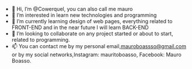 - 👋 Hi, I’m @Cowerquel, you can also call me mauro
- 👀 I’m interested in learn new technologies and programming
- 🌱 I’m currently learning design of web pages, everything related to FRONT-END and in the near future I will learn BACK-END
- 💞️ I’m looking to collaborate on any project started or about to start, related to programming.
- 📫 You can contact me by my personal email,mauroboassso@gmail.com or by my social networks,Instagram: mauritoboasso, Facebook: Mauro Boasso.

<!---
Cowerquel/Cowerquel is a ✨ special ✨ repository because its `README.md` (this file) appears on your GitHub profile.
You can click the Preview link to take a look at your changes.
--->
